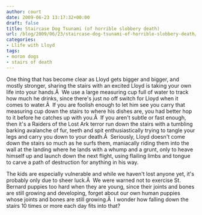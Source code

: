 ```yaml
---
author: court
date: 2009-06-23 13:17:32+00:00
draft: false
title: Staircase Dog Tsunami (of horrible slobbery death)
url: /blog/2009/06/23/staircase-dog-tsunami-of-horrible-slobbery-death/
categories:
- Llife with Lloyd
tags:
- moron dogs
- stairs of death
---
```


One thing that has become clear as Lloyd gets bigger and bigger, and mostly stronger, sharing the stairs with an excited Lloyd is taking your own life into your hands.Â  We use a large measuring cup full of water to track how much he drinks, since there's just no off switch for Lloyd when it comes to water.Â  If you are foolish enough to let him see you carry that measuring cup down the stairs to where his dishes are, you had better hop to it before he catches up with you.Â  If you aren't subtle or fast enough, then it's a Raiders of the Lost Ark terror run down the stairs with a tumbling barking avalanche of fur, teeth and spit enthusiastically trying to tangle your legs and carry you down to your death.Â  Seriously, Lloyd doesn't come down the stairs so much as he surfs them, maniacally riding them into the wall at the landing where he lands with a whump and a grunt, only to heave himself up and launch down the next flight, using flailing limbs and tongue to carve a path of destruction for anything in his way.

The kids are especially vulnerable and while we haven't lost anyone yet, it's probably only due to sheer luck.Â  We were warned not to exercise St. Bernard puppies too hard when they are young, since their joints and bones are still growing and developing, forget about our own human puppies whose joints and bones are still growing.Â  I wonder how falling down the stairs 10 times or more each day fits into that?
